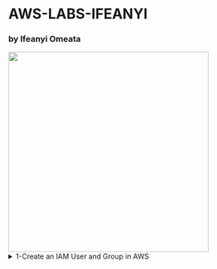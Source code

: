 # AWS-LABS-IFEANYI
### by Ifeanyi Omeata

<img src="https://github.com/user-attachments/assets/86d5c182-8292-40b4-ac6e-f7bd1d782460" width="400" height="400" />

<details>
  <summary> 1-Create an IAM User and Group in AWS</summary>

- [ ] **Open IAM Console**  
  - [ ] **Go to the AWS Management Console.**
  - [ ] **Enter "IAM" in the search bar and go to the IAM console.**
  - [ ] **Notice the IAM service is global and doesn't require region selection.**

</details>
